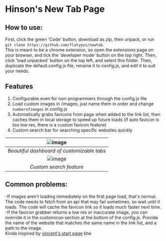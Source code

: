 # Hinson's New Tab Page

## How to use:
First, click the green 'Code' button, download as zip, then unpack, or run <br>
`git clone https://github.com/flatypus/newtab`. <br>
This is meant to be a chrome extension, so open the extensions page on your browser, and tick the 'developer mode' button on the top right. Then, click 'load unpacked' button on the top left, and select this folder. Then, duplicate the default.config.js file, rename it to config.js, and edit it to suit your needs.

## Features
<ol>
  <li>Configurable even for non-programmers through the config.js file</li>
  <li>Load custom images in /images, just name them in order and change <code>numberofimages</code> in config.js</li>
  <li>Automatically grabs favicons from page when added to the link list, then caches them in local storage to speed up future loads (if auto favicon is too low res, there is a custom favicon feature)</li>
  <li>Custom search bar for searching specific websites quickly</li>
</ol>

| ![image](https://user-images.githubusercontent.com/68029599/186850372-d1cc3c89-0f95-4673-8dbb-bbab553e93cb.png) | 
|:--:| 
| *Beautiful dashboard of customizable tabs* |
| ![image](https://user-images.githubusercontent.com/68029599/186854651-815e20c7-1945-4c00-a799-5854348fed6b.png) | 
| *Custom search feature* |

## Common problems:
-If images aren't loading immediately on the first page load, that's normal. The code needs to fetch from an api that may fail sometimes, so wait until it loads. The code will cache the favicon link so it loads much faster next time.
-If the favicon grabber returns a low res or inaccurate image, you can override it in the customicon section at the bottom of the config.js. Provide the name of the website that matches the same name in the link list, and a path to the image.
<br>Kinda inspired by [vincent's start page](https://github.com/vincor-qc/new-startpage) btw<br>
